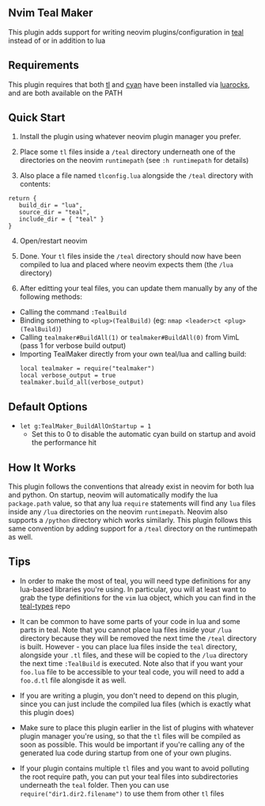 
## Nvim Teal Maker

This plugin adds support for writing neovim plugins/configuration in [teal](https://github.com/teal-language/tl) instead of or in addition to lua

## Requirements

This plugin requires that both [tl](https://github.com/teal-language/tl) and [cyan](https://github.com/teal-language/cyan) have been installed via [luarocks](https://luarocks.org/), and are both available on the PATH

## Quick Start

1. Install the plugin using whatever neovim plugin manager you prefer.

2. Place some `tl` files inside a `/teal` directory underneath one of the directories on the neovim `runtimepath` (see `:h runtimepath` for details)

3. Also place a file named `tlconfig.lua` alongside the `/teal` directory with contents:

  ```
  return {
     build_dir = "lua",
     source_dir = "teal",
     include_dir = { "teal" }
  }
  ```

4. Open/restart neovim

5. Done.  Your `tl` files inside the `/teal` directory should now have been compiled to lua and placed where neovim expects them (the `/lua` directory)

6. After editting your teal files, you can update them manually by any of the following methods:

  * Calling the command `:TealBuild`
  * Binding something to `<plug>(TealBuild)` (eg: `nmap <leader>ct <plug>(TealBuild)`)
  * Calling `tealmaker#BuildAll(1)` or `tealmaker#BuildAll(0)` from VimL (pass 1 for verbose build output)
  * Importing TealMaker directly from your own teal/lua and calling build:
      ```
      local tealmaker = require("tealmaker")
      local verbose_output = true
      tealmaker.build_all(verbose_output)
      ```

## Default Options

* `let g:TealMaker_BuildAllOnStartup = 1`
    * Set this to 0 to disable the automatic cyan build on startup and avoid the performance hit

## How It Works

This plugin follows the conventions that already exist in neovim for both lua and python. On startup, neovim will automatically modify the lua `package.path` value, so that any lua `require` statements will find any `lua` files inside any `/lua` directories on the neovim `runtimepath`.  Neovim also supports a `/python` directory which works similarly.  This plugin follows this same convention by adding support for a `/teal` directory on the runtimepath as well.

## Tips

* In order to make the most of teal, you will need type definitions for any lua-based libraries you're using.  In particular, you will at least want to grab the type definitions for the `vim` lua object, which you can find in the [teal-types](https://github.com/teal-language/teal-types) repo

* It can be common to have some parts of your code in lua and some parts in teal.  Note that you cannot place lua files inside your `/lua` directory because they will be removed the next time the `/teal` directory is built.  However - you can place lua files inside the `teal` directory, alongside your `.tl` files, and these will be copied to the `/lua` directory the next time `:TealBuild` is executed.  Note also that if you want your `foo.lua` file to be accessible to your teal code, you will need to add a `foo.d.tl` file alongisde it as well.

* If you are writing a plugin, you don't need to depend on this plugin, since you can just include the compiled lua files (which is exactly what this plugin does)

* Make sure to place this plugin earlier in the list of plugins with whatever plugin manager you're using, so that the `tl` files will be compiled as soon as possible.  This would be important if you're calling any of the generated lua code during startup from one of your own plugins.

* If your plugin contains multiple `tl` files and you want to avoid polluting the root require path, you can put your teal files into subdirectories underneath the `teal` folder.  Then you can use `require("dir1.dir2.filename")` to use them from other `tl` files


